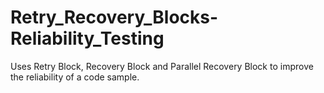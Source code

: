 # Retry_Recovery_Blocks-Reliability_Testing
Uses Retry Block, Recovery Block and Parallel Recovery Block to improve the reliability of a code sample.

